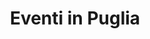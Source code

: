 ---
title: Eventi in Puglia
organization: Regione Puglia
notes: Eventi in Puglia
resources:
  - name: Eventi in Puglia xml
    url: 'https://raw.githubusercontent.com/presveva/jkan/gh-pages/reporteventi.xml'
    format: xml
  - name: Eventi in Puglia csv
    url: 'https://raw.githubusercontent.com/presveva/jkan/gh-pages/reporteventi.csv'
    format: csv
category:
  - Arts / Culture / History
maintainer: Regione Puglia
maintainer_email: g@dinoia.eu
---